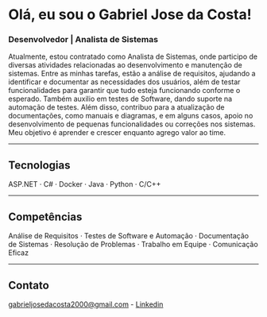 # Olá, eu sou o Gabriel Jose da Costa! 

### Desenvolvedor | Analista de Sistemas 
Atualmente, estou contratado como Analista de Sistemas, onde participo de diversas atividades relacionadas ao desenvolvimento e manutenção de sistemas. Entre as minhas tarefas, estão a análise de requisitos, ajudando a identificar e documentar as necessidades dos usuários, além de testar funcionalidades para garantir que tudo esteja funcionando conforme o esperado. Também auxilio em testes de Software, dando suporte na automação de testes. Além disso, contribuo para a atualização de documentações, como manuais e diagramas, e em alguns casos, apoio no desenvolvimento de pequenas funcionalidades ou correções nos sistemas. Meu objetivo é aprender e crescer enquanto agrego valor ao time.

---

## Tecnologias
ASP.NET · C# · Docker · Java · Python · C/C++ 

---

## Competências
Análise de Requisitos · Testes de Software e Automação · Documentação de Sistemas · Resolução de Problemas · Trabalho em Equipe · Comunicação Eficaz 

---

## Contato
gabrieljosedacosta2000@gmail.com  - [Linkedin](https://www.linkedin.com/in/gabrieljosedacosta2000/)

